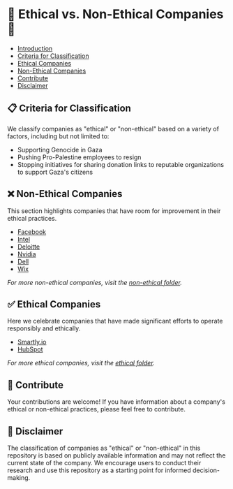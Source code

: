 # 🌟 Ethical vs. Non-Ethical Companies 🌟

- [Introduction](#-ethical-vs-non-ethical-companies-)
- [Criteria for Classification](#-criteria-for-classification)
- [Ethical Companies](#-ethical-companies)
- [Non-Ethical Companies](#-non-ethical-companies)
- [Contribute](#-contribute)
- [Disclaimer](#-disclaimer)

## 📋 Criteria for Classification

We classify companies as "ethical" or "non-ethical" based on a variety of factors, including but not limited to:

- Supporting Genocide in Gaza
- Pushing Pro-Palestine employees to resign
- Stopping initiatives for sharing donation links to reputable organizations to support Gaza's citizens

## ❌ Non-Ethical Companies

This section highlights companies that have room for improvement in their ethical practices.

- [Facebook](non-ethical/Facebook.md)
- [Intel](non-ethical/Intel.md)
- [Deloitte](non-ethical/Deloitte.md)
- [Nvidia](non-ethical/Nvidia.md)
- [Dell](non-ethical/Dell.md)
- [Wix](non-ethical/Wix.md)
  
_For more non-ethical companies, visit the [non-ethical folder](non-ethical/)._

## ✅ Ethical Companies

Here we celebrate companies that have made significant efforts to operate responsibly and ethically.

- [Smartly.io](ethical/smartly.io/README.md)
- [HubSpot](ethical/HubSpot/README.md)

_For more ethical companies, visit the [ethical folder](ethical/)._

## 🤝 Contribute

Your contributions are welcome! If you have information about a company's ethical or non-ethical practices, please feel free to contribute.

## 📜 Disclaimer

The classification of companies as "ethical" or "non-ethical" in this repository is based on publicly available information and may not reflect the current state of the company. We encourage users to conduct their research and use this repository as a starting point for informed decision-making.
